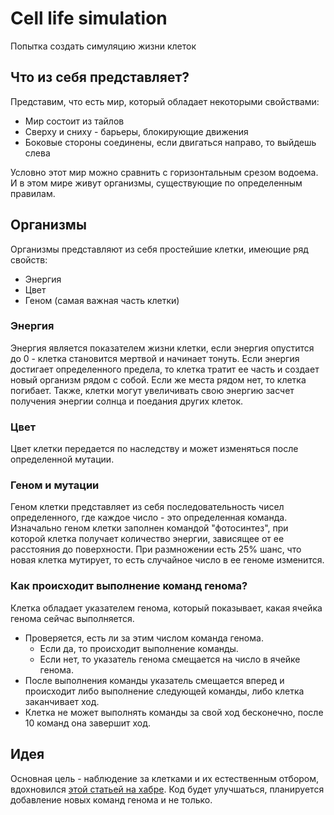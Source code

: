 # Cell life simulation
Попытка создать симуляцию жизни клеток


## Что из себя представляет?
Представим, что есть мир, который обладает некоторыми свойствами:
 - Мир состоит из тайлов
 - Сверху и сниху - барьеры, блокирующие движения
 - Боковые стороны соединены, если двигаться направо, то выйдешь слева

Условно этот мир можно сравнить с горизонтальным срезом водоема.
И в этом мире живут организмы, существующие по определенным правилам.


## Организмы
Организмы представляют из себя простейшие клетки, имеющие ряд свойств:
 - Энергия
 - Цвет
 - Геном (самая важная часть клетки)

### Энергия
Энергия является показателем жизни клетки, если энергия опустится до 0 -
клетка становится мертвой и начинает тонуть.
Если энергия достигает определенного предела, то клетка тратит ее часть и создает
новый организм рядом с собой. Если же места рядом нет, то клетка погибает.
Также, клетки могут увеличивать свою энергию засчет получения энергии солнца и поедания других клеток.

### Цвет
Цвет клетки передается по наследству и может изменяться после определенной мутации.

### Геном и мутации
Геном клетки представляет из себя последовательность чисел определенного, где каждое число - это определенная команда.
Изначально геном клетки заполнен командой "фотосинтез", при которой клетка получает количество энергии, зависящее от ее расстояния до поверхности.
При размножении есть 25% шанс, что новая клетка мутирует, то есть случайное число в ее геноме изменится.

### Как происходит выполнение команд генома?
Клетка обладает указателем генома, который показывает, какая ячейка генома сейчас выполняется.
 * Проверяется, есть ли за этим числом команда генома.
   * Если да, то происходит выполнение команды.
   * Если нет, то указатель генома смещается на число в ячейке генома.
 * После выполнения команды указатель смещается вперед и происходит либо выполнение следующей команды, либо клетка заканчивает ход.
 * Клетка не может выполнять команды за свой ход бесконечно, после 10 команд она завершит ход.

## Идея
Основная цель - наблюдение за клетками и их естественным отбором, вдохновился [этой статьей на хабре](https://habr.com/post/418545).
Код будет улучшаться, планируется добавление новых команд генома и не только.